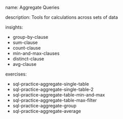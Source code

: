 name: Aggregate Queries

description: Tools for calculations across sets of data

insights:

- group-by-clause
- sum-clause
- count-clause
- min-and-max-clauses
- distinct-clause
- avg-clause

exercises:

- sql-practice-aggregate-single-table
- sql-practice-aggregate-single-table-2
- sql-practice-aggregate-table-min-and-max
- sql-practice-aggregate-table-max-filter
- sql-practice-aggregate-group
- sql-practice-aggregate-average
